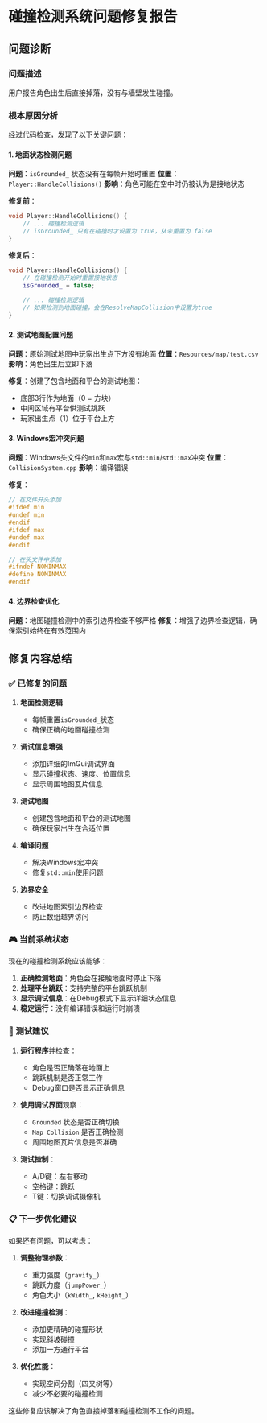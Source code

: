 # 碰撞检测系统问题修复报告

## 问题诊断

### 问题描述
用户报告角色出生后直接掉落，没有与墙壁发生碰撞。

### 根本原因分析

经过代码检查，发现了以下关键问题：

#### 1. 地面状态检测问题
**问题**：`isGrounded_` 状态没有在每帧开始时重置
**位置**：`Player::HandleCollisions()`
**影响**：角色可能在空中时仍被认为是接地状态

**修复前**：
```cpp
void Player::HandleCollisions() {
    // ... 碰撞检测逻辑
    // isGrounded_ 只有在碰撞时才设置为 true，从未重置为 false
}
```

**修复后**：
```cpp
void Player::HandleCollisions() {
    // 在碰撞检测开始时重置接地状态
    isGrounded_ = false;
    
    // ... 碰撞检测逻辑
    // 如果检测到地面碰撞，会在ResolveMapCollision中设置为true
}
```

#### 2. 测试地图配置问题
**问题**：原始测试地图中玩家出生点下方没有地面
**位置**：`Resources/map/test.csv`
**影响**：角色出生后立即下落

**修复**：创建了包含地面和平台的测试地图：
- 底部3行作为地面（0 = 方块）
- 中间区域有平台供测试跳跃
- 玩家出生点（1）位于平台上方

#### 3. Windows宏冲突问题
**问题**：Windows头文件的`min`和`max`宏与`std::min`/`std::max`冲突
**位置**：`CollisionSystem.cpp`
**影响**：编译错误

**修复**：
```cpp
// 在文件开头添加
#ifdef min
#undef min
#endif
#ifdef max
#undef max
#endif

// 在头文件中添加
#ifndef NOMINMAX
#define NOMINMAX
#endif
```

#### 4. 边界检查优化
**问题**：地图碰撞检测中的索引边界检查不够严格
**修复**：增强了边界检查逻辑，确保索引始终在有效范围内

## 修复内容总结

### ✅ 已修复的问题

1. **地面检测逻辑**
   - 每帧重置`isGrounded_`状态
   - 确保正确的地面碰撞检测

2. **调试信息增强**
   - 添加详细的ImGui调试界面
   - 显示碰撞状态、速度、位置信息
   - 显示周围地图瓦片信息

3. **测试地图**
   - 创建包含地面和平台的测试地图
   - 确保玩家出生在合适位置

4. **编译问题**
   - 解决Windows宏冲突
   - 修复`std::min`使用问题

5. **边界安全**
   - 改进地图索引边界检查
   - 防止数组越界访问

### 🎮 当前系统状态

现在的碰撞检测系统应该能够：

1. **正确检测地面**：角色会在接触地面时停止下落
2. **处理平台跳跃**：支持完整的平台跳跃机制
3. **显示调试信息**：在Debug模式下显示详细状态信息
4. **稳定运行**：没有编译错误和运行时崩溃

### 🔧 测试建议

1. **运行程序**并检查：
   - 角色是否正确落在地面上
   - 跳跃机制是否正常工作
   - Debug窗口是否显示正确信息

2. **使用调试界面**观察：
   - `Grounded` 状态是否正确切换
   - `Map Collision` 是否正确检测
   - 周围地图瓦片信息是否准确

3. **测试控制**：
   - A/D键：左右移动
   - 空格键：跳跃
   - T键：切换调试摄像机

### 📋 下一步优化建议

如果还有问题，可以考虑：

1. **调整物理参数**：
   - 重力强度（`gravity_`）
   - 跳跃力度（`jumpPower_`）
   - 角色大小（`kWidth_`, `kHeight_`）

2. **改进碰撞检测**：
   - 添加更精确的碰撞形状
   - 实现斜坡碰撞
   - 添加一方通行平台

3. **优化性能**：
   - 实现空间分割（四叉树等）
   - 减少不必要的碰撞检测

这些修复应该解决了角色直接掉落和碰撞检测不工作的问题。